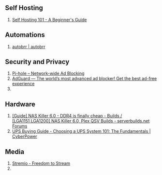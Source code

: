 ## Self Hosting
1. [Self Hosting 101 - A Beginner's Guide](https://ente.io/blog/self-hosting-101/)
## Automations
1. [autobrr | autobrr](https://autobrr.com/)
## Security and Privacy
1. [Pi-hole – Network-wide Ad Blocking](https://pi-hole.net/)
2. [AdGuard — The world’s most advanced ad blocker! Get the best ad-free experience](https://adguard.com/en/welcome.html)
3. 
## Hardware
1. [[Guide] NAS Killer 6.0 - DDR4 is finally cheap - Builds / [LGA1151,LGA1200] NAS Killer 6.0, Plex QSV Builds - serverbuilds.net Forums](https://forums.serverbuilds.net/t/guide-nas-killer-6-0-ddr4-is-finally-cheap/13956)
2. [UPS Buying Guide - Choosing a UPS System 101: The Fundamentals | CyberPower](https://www.cyberpowersystems.com/blog/buying-guides/choosing-a-ups/)
## Media
1. [Stremio - Freedom to Stream](https://www.stremio.com/downloads)
2. 